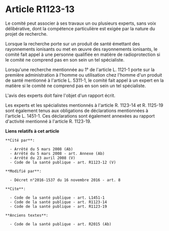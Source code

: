 # Article R1123-13

Le comité peut associer à ses travaux un ou plusieurs experts, sans voix délibérative, dont la compétence particulière est
exigée par la nature du projet de recherche. 

Lorsque la recherche porte sur un produit de santé émettant des rayonnements ionisants ou met en œuvre des rayonnements
ionisants, le comité fait appel à une personne qualifiée en matière de radioprotection si le comité ne comprend pas en son
sein un tel spécialiste. 

Lorsqu'une recherche mentionnée au 1° de l'article L. 1121-1 porte sur la première administration à l'homme ou utilisation
chez l'homme d'un produit de santé mentionné à l'article L. 5311-1, le comité fait appel à un expert en la matière si le
comité ne comprend pas en son sein un tel spécialiste. 

L'avis des experts doit faire l'objet d'un rapport écrit. 

Les experts et les spécialistes mentionnés à l'article R. 1123-14 et R. 1125-19 sont également tenus aux obligations de
déclarations mentionnées à l'article L. 1451-1. Ces déclarations sont également annexées au rapport d'activité mentionné à
l'article R. 1123-19.

**Liens relatifs à cet article**

	**Cité par**:

	  - Arrêté du 5 mars 2008 (Ab)
	  - Arrêté du 5 mars 2008 - art. Annexe (Ab)
	  - Arrêté du 23 avril 2008 (V)
	  - Code de la santé publique - art. R1123-12 (V)

	**Modifié par**:

	  - Décret n°2016-1537 du 16 novembre 2016 - art. 8

	**Cite**:

	  - Code de la santé publique - art. L1451-1
	  - Code de la santé publique - art. R1123-14
	  - Code de la santé publique - art. R1123-19

	**Anciens textes**:

	  - Code de la santé publique - art. R2015 (Ab)

